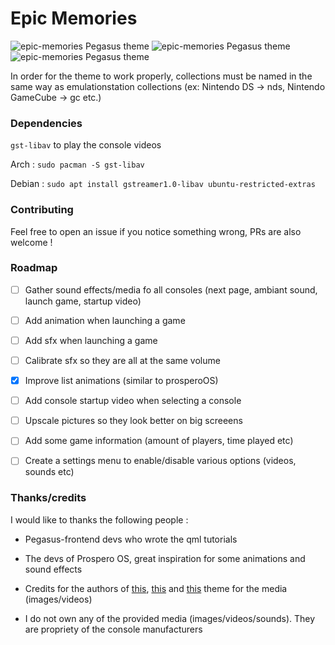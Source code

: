 # Epic Memories

![epic-memories Pegasus theme](assets/screenshots/1.jpg)
![epic-memories Pegasus theme](assets/screenshots/2.jpg)
![epic-memories Pegasus theme](assets/screenshots/3.jpg)


In order for the theme to work properly, collections must be named in the same way as emulationstation collections (ex: Nintendo DS -> nds, Nintendo GameCube -> gc etc.)

### Dependencies


`gst-libav` to play the console videos

Arch : `sudo pacman -S gst-libav`

Debian : `sudo apt install gstreamer1.0-libav ubuntu-restricted-extras`

### Contributing

Feel free to open an issue if you notice something wrong, PRs are also welcome !

### Roadmap

- [ ] Gather sound effects/media fo all consoles (next page, ambiant sound, launch game, startup video)

- [ ] Add animation when launching a game

- [ ] Add sfx when launching a game

- [ ] Calibrate sfx so they are all at the same volume

- [x] Improve list animations (similar to prosperoOS)

- [ ] Add console startup video when selecting a console

- [ ] Upscale pictures so they look better on big screeens

- [ ] Add some game information (amount of players, time played etc)

- [ ] Create a settings menu to enable/disable various options (videos, sounds etc)

### Thanks/credits

I would like to thanks the following people :

- Pegasus-frontend devs who wrote the qml tutorials

- The devs of Prospero OS, great inspiration for some animations and sound effects

- Credits for the authors of [this](https://github.com/CkauNui/ckau-book), [this](https://github.com/fabricecaruso/es-theme-carbon) and [this](https://github.com/dragoonDorise/RP-epic-noir) theme for the media (images/videos)

- I do not own any of the provided media (images/videos/sounds). They are propriety of the console manufacturers
